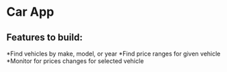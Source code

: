 # Car App
## Features to build:
*Find vehicles by make, model, or year
*Find price ranges for given vehicle
*Monitor for prices changes for selected vehicle
